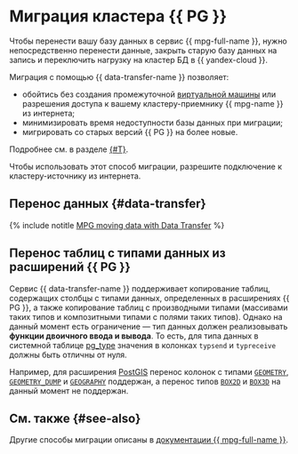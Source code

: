 # Миграция кластера {{ PG }}

Чтобы перенести вашу базу данных в сервис {{ mpg-full-name }}, нужно непосредственно перенести данные, закрыть старую базу данных на запись и переключить нагрузку на кластер БД в {{ yandex-cloud }}.

Миграция с помощью {{ data-transfer-name }} позволяет:

* обойтись без создания промежуточной [виртуальной машины](../../glossary/vm.md) или разрешения доступа к вашему кластеру-приемнику {{ mpg-name }} из интернета;
* минимизировать время недоступности базы данных при миграции;
* мигрировать со старых версий {{ PG }} на более новые.

Подробнее см. в разделе [{#T}](../../data-transfer/concepts/use-cases.md).

Чтобы использовать этот способ миграции, разрешите подключение к кластеру-источнику из интернета.

## Перенос данных {#data-transfer}

{% include notitle [MPG moving data with Data Transfer](datatransfer/managed-postgresql.md) %}

## Перенос таблиц с типами данных из расширений {{ PG }}

Сервис {{ data-transfer-name }} поддерживает копирование таблиц, содержащих столбцы с типами данных, определенных в расширениях {{ PG }}, а также копирование таблиц с производными типами (массивами таких типов и композитными типами с полями таких типов). Однако на данный момент есть ограничение — тип данных должен реализовывать __функции двоичного ввода и вывода__. То есть, для типа данных в системной таблице [pg_type](https://www.postgresql.org/docs/current/catalog-pg-type.html) значения в колонках `typsend` и `typreceive` должны быть отличны от нуля.

Например, для расширения [PostGIS](https://postgis.net/) перенос колонок с типами [`GEOMETRY`](https://postgis.net/docs/geometry.html), [`GEOMETRY_DUMP`](https://postgis.net/docs/geometry_dump.html) и [`GEOGRAPHY`](https://postgis.net/docs/geography.html) поддержан, а перенос типов [`BOX2D`](https://postgis.net/docs/box2d_type.html) и [`BOX3D`](https://postgis.net/docs/box3d_type.html) на данный момент не поддержан.

## См. также {#see-also}

Другие способы миграции описаны в [документации {{ mpg-full-name }}](../../managed-postgresql/tutorials/data-migration.md).
